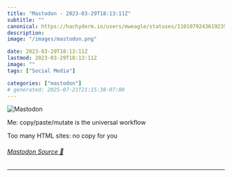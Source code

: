 ```yaml
---
title: "Mastodon - 2023-03-29T18:13:11Z"
subtitle: ""
canonical: https://hachyderm.io/users/mweagle/statuses/110107924361923583
description:
image: "/images/mastodon.png"

date: 2023-03-29T18:13:11Z
lastmod: 2023-03-29T18:13:11Z
image: ""
tags: ["Social Media"]

categories: ["mastodon"]
# generated: 2025-07-21T21:15:38-07:00
---
```

![Mastodon](/images/mastodon.png)

<p>Me: copy/paste/mutate is the universal workflow</p><p>Too many HTML sites: no copy for you</p>


###### [Mastodon Source 🐘](https://hachyderm.io/@mweagle/110107924361923583)

___

